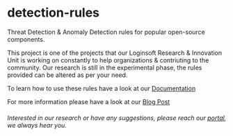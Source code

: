 # detection-rules
Threat Detection &amp; Anomaly Detection rules for popular open-source components. 

This project is one of the projects that our Loginsoft Research & Innovation Unit is working on constantly to help organizations & contriuting to the community.
Our research is still in the experimental phase, the rules provided can be altered as per your need. 

To learn how to use these rules have a look at our [Documentation](http://loginsoftsecurity.gitbook.io/threat-detection)

For more information please have a look at our [Blog Post](https://www.loginsoft.com/blog/2020/06/17/a-new-approach-to-accelerate-threat-detection/)

###### Interested in our research or have any suggestions, please reach our [portal](https://research.loginsoft.com/), we always hear you. 
